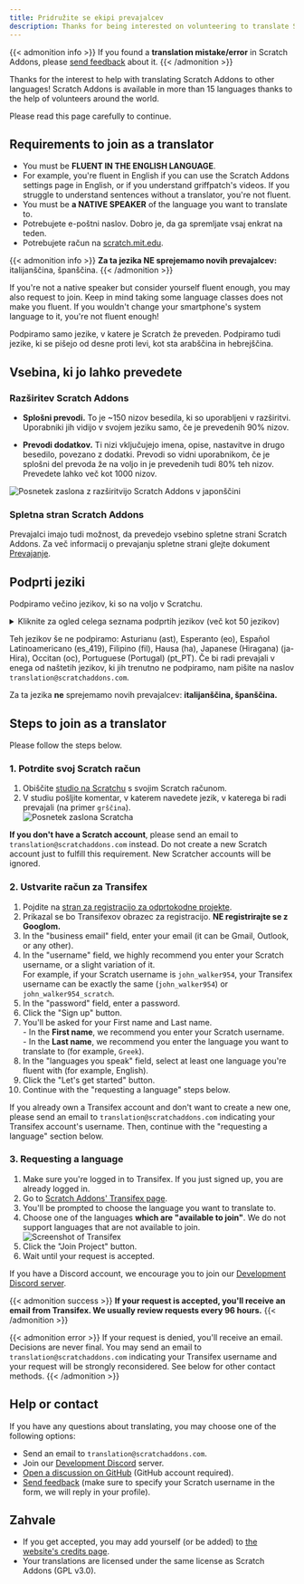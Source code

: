 ```yaml
---
title: Pridružite se ekipi prevajalcev
description: Thanks for being interested on volunteering to translate Scratch Addons to other languages! Scratch Addons is a non-profit open source project where volunteer web developers maintain the extension and create its addons.
---
```


{{< admonition info >}}
If you found a **translation mistake/error** in Scratch Addons, please [send feedback](/feedback) about it.
{{< /admonition >}}

Thanks for the interest to help with translating Scratch Addons to other languages! Scratch Addons is available in more than 15 languages thanks to the help of volunteers around the world.

Please read this page carefully to continue.

## Requirements to join as a translator

* You must be **FLUENT IN THE ENGLISH LANGUAGE**.
* For example, you're fluent in English if you can use the Scratch Addons settings page in English, or if you understand griffpatch's videos. If you struggle to understand sentences without a translator, you're not fluent.
* You must be **a NATIVE SPEAKER** of the language you want to translate to.
* Potrebujete e-poštni naslov. Dobro je, da ga spremljate vsaj enkrat na teden.
* Potrebujete račun na [scratch.mit.edu](https://scratch.mit.edu).

{{< admonition info >}}
**Za ta jezika NE sprejemamo novih prevajalcev:** italijanščina, španščina.<!-- This list of languages is also found below. Remember to update both. -->
{{< /admonition >}}

If you're not a native speaker but consider yourself fluent enough, you may also request to join. Keep in mind taking some language classes does not make you fluent. If you wouldn't change your smartphone's system language to it, you're not fluent enough!

Podpiramo samo jezike, v katere je Scratch že preveden. Podpiramo tudi jezike, ki se pišejo od desne proti levi, kot sta arabščina in hebrejščina.

## Vsebina, ki jo lahko prevedete

### Razširitev Scratch Addons

- **Splošni prevodi.** To je ~150 nizov besedila, ki so uporabljeni v razširitvi. Uporabniki jih vidijo v svojem jeziku samo, če je prevedenih 90% nizov.

- **Prevodi dodatkov.** Ti nizi vključujejo imena, opise, nastavitve in drugo besedilo, povezano z dodatki. Prevodi so vidni uporabnikom, če je splošni del prevoda že na voljo in je prevedenih tudi 80% teh nizov. Prevedete lahko več kot 1000 nizov.

![Posnetek zaslona z razširitvijo Scratch Addons v japonščini](/assets/img/docs/transifex-general-vs-addons.png)

### Spletna stran Scratch Addons

Prevajalci imajo tudi možnost, da prevedejo vsebino spletne strani Scratch Addons. Za več informacij o prevajanju spletne strani glejte dokument [Prevajanje](https://github.com/ScratchAddons/website-v2/wiki/Translating).

## Podprti jeziki

Podpiramo večino jezikov, ki so na voljo v Scratchu.

<details>
<summary>Kliknite za ogled celega seznama podprtih jezikov (več kot 50 jezikov)</summary>
Abkhaz (ab), Afrikaans (af), Amharic (am), Aragonese (an), Arabic (ar), Azerbaijani (az), Belarusian (be), Bulgarian (bg), Bengali (bn), Catalan (ca), Central Kurdish (ckb), Czech (cs), Welsh (cy), Danish (da), German (de), Greek (el), Spanish (es), Estonian (et), Basque (eu), Persian (fa), Finnish (fi), French (fr), Western Frisian (fy), Irish (ga), Gaelic, Scottish (gd), Galician (gl), Hebrew (he), Hindi (hi), Croatian (hr), Haitian (Haitian Creole) (ht), Hungarian (hu), Armenian (hy), Indonesian (id), Icelandic (is), Italian (it), Japanese (ja), Georgian (ka), Kazakh (kk), Khmer (km), Korean (ko), Kurdish (ku), Lithuanian (lt), Latvian (lv), Maori (mi), Mongolian (mn), Norwegian Bokmål (nb), Dutch (nl), Norwegian Nynorsk (nn), Northern Sotho (nso), Odia (or), Polish (pl), Portuguese (Brazil) (pt_BR), Quechua (qu), Rapa Nui (rap), Romanian (ro), Russian (ru), Slovak (sk), Slovenian (sl), Serbian (sr), Swedish (sv), Swahili (sw), Thai (th), Tswana (tn), Turkish (tr), Ukrainian (uk), Uzbek (uz), Vietnamese (vi), Xhosa (xh), Chinese (China) (zh_CN), Chinese (Taiwan) (zh_TW), Zulu (zu).
</details>

Teh jezikov še ne podpiramo: Asturianu (ast), Esperanto (eo), Español Latinoamericano (es_419), Filipino (fil), Hausa (ha), Japanese (Hiragana) (ja-Hira), Occitan (oc), Portuguese (Portugal) (pt_PT). Če bi radi prevajali v enega od naštetih jezikov, ki jih trenutno ne podpiramo, nam pišite na naslov `translation@scratchaddons.com`.

Za ta jezika **ne** sprejemamo novih prevajalcev: **italijanščina, španščina.**<!-- This list of languages is also found above. Remember to update both. -->

## Steps to join as a translator

Please follow the steps below.

### 1. Potrdite svoj Scratch račun
1. Obiščite [studio na Scratchu](https://scratch.mit.edu/studios/33665222/comments) s svojim Scratch računom.
1. V studiu pošljite komentar, v katerem navedete jezik, v katerega bi radi prevajali (na primer `grščina`).  
![Posnetek zaslona Scratcha](/assets/img/docs/scratch-req-language.png)

**If you don't have a Scratch account**, please send an email to `translation@scratchaddons.com` instead. Do not create a new Scratch account just to fulfill this requirement. New Scratcher accounts will be ignored.

### 2. Ustvarite račun za Transifex
1. Pojdite na [stran za registracijo za odprtokodne projekte](https://app.transifex.com/signup/open-source/?join_org=scratch-addons&join_project=scratch-addons-extension).  
1. Prikazal se bo Transifexov obrazec za registracijo. **NE registrirajte se z Googlom.**  
1. In the "business email" field, enter your email (it can be Gmail, Outlook, or any other).
1. In the "username" field, we highly recommend you enter your Scratch username, or a slight variation of it.  
For example, if your Scratch username is `john_walker954`, your Transifex username can be exactly the same (`john_walker954`) or `john_walker954_scratch`.
1. In the "password" field, enter a password.
1. Click the "Sign up" button.
1. You'll be asked for your First name and Last name.  
\- In the **First name**, we recommend you enter your Scratch username.  
\- In the **Last name**, we recommend you enter the language you want to translate to (for example, `Greek`).
1. In the "languages you speak" field, select at least one language you're fluent with (for example, English).
1. Click the "Let's get started" button.
1. Continue with the "requesting a language" steps below.

If you already own a Transifex account and don't want to create a new one, please send an email to `translation@scratchaddons.com` indicating your Transifex account's username. Then, continue with the "requesting a language" section below.

### 3. Requesting a language
1. Make sure you're logged in to Transifex. If you just signed up, you are already logged in.
1. Go to [Scratch Addons' Transifex page](https://app.transifex.com/join/?o=scratch-addons&p=scratch-addons-extension&t=opensource).
1. You'll be prompted to choose the language you want to translate to.
1. Choose one of the languages **which are "available to join"**. We do not support languages that are not available to join.  
![Screenshot of Transifex](/assets/img/docs/transifex-req-language.png)
1. Click the "Join Project" button.
1. Wait until your request is accepted.

If you have a Discord account, we encourage you to join our [Development Discord server](https://discord.gg/Ak8sCDQ).

{{< admonition success >}}
**If your request is accepted, you'll receive an email from Transifex. We usually review requests every 96 hours.**
{{< /admonition >}}

{{< admonition error >}}
If your request is denied, you'll receive an email. Decisions are never final. You may send an email to  `translation@scratchaddons.com` indicating your Transifex username and your request will be strongly reconsidered. See below for other contact methods.
{{< /admonition >}}

## Help or contact

If you have any questions about translating, you may choose one of the following options:
- Send an email to `translation@scratchaddons.com`.
- Join our [Development Discord](https://discord.gg/Ak8sCDQ) server.
- [Open a discussion on GitHub](https://github.com/ScratchAddons/ScratchAddons/discussions) (GitHub account required).
- [Send feedback](/feedback) (make sure to specify your Scratch username in the form, we will reply in your profile).

## Zahvale

- If you get accepted, you may add yourself (or be added) to [the website's credits page](/credits).
- Your translations are licensed under the same license as Scratch Addons (GPL v3.0).
